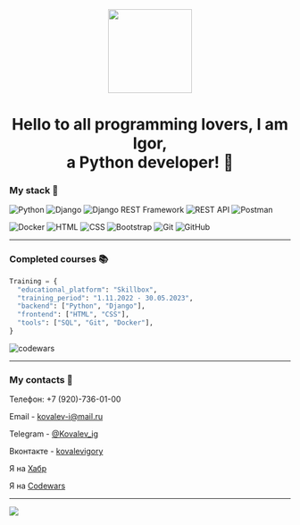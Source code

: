 <div id="header" align="center">
  <img src="https://media.giphy.com/media/v1.Y2lkPTc5MGI3NjExbm92Z3V5bndha2dyOTI0ZTFmbzFvY2Q3eXF2YzI0aHl0OGR6aWR5cCZlcD12MV9pbnRlcm5hbF9naWZfYnlfaWQmY3Q9cw/cmCEsJZHYBPels360q/giphy.gif" width="150"/>
</div>

<h1 align="center">Hello to all programming lovers, I am Igor,<br>a Python developer! 👋</h1>

### My stack 🔧
![Python](https://img.shields.io/badge/-Python-29587e?style=for-the-badge&logo=python&logoColor=f6bb0b)
![Django](https://img.shields.io/badge/-Django-113227?style=for-the-badge&logo=django&logoColor=ffffff)
![Django REST Framework](https://img.shields.io/badge/-Django%20REST%20Framework-a30100?style=for-the-badge&logo=Django-REST-Framework&logoColor=a30100)
![REST API](https://img.shields.io/badge/-REST%20API-8cc63f?style=for-the-badge&logo=REST-API&logoColor=8cc63f)
![Postman](https://img.shields.io/badge/-Postman-fe6c37?style=for-the-badge&logo=Postman&logoColor=ffffff)

![Docker](https://img.shields.io/badge/-Docker-1c63ed?style=for-the-badge&logo=Docker&logoColor=ffffff)
![HTML](https://img.shields.io/badge/-HTML-e44d27?style=for-the-badge&logo=HTML&logoColor=e44d27)
![CSS](https://img.shields.io/badge/-CSS-1f62ae?style=for-the-badge&logo=CSS&logoColor=1f62ae)
![Bootstrap](https://img.shields.io/badge/-Bootstrap-7409f7?style=for-the-badge&logo=Bootstrap&logoColor=f0e6fc)
![Git](https://img.shields.io/badge/-Git-d84422?style=for-the-badge&logo=Git&logoColor=feffff)
![GitHub](https://img.shields.io/badge/-GitHub-E5D3FF?style=for-the-badge&logo=GitHub&logoColor=221e1f)

---

<!-- ## [![Top Langs](https://github-readme-stats.vercel.app/api/top-langs/?username=IgorYKovalev&layout=compact)](https://github.com/anuraghazra/github-readme-stats) -->

### Completed courses 📚

```Python
Training = {
  "educational_platform": "Skillbox",
  "training_period": "1.11.2022 - 30.05.2023",
  "backend": ["Python", "Django"],
  "frontend": ["HTML", "CSS"],
  "tools": ["SQL", "Git", "Docker"],
}
```

![codewars](https://www.codewars.com/users/%D0%9A%D0%BE%D0%B2%D0%B0%D0%BB%D0%B5%D0%B2-%D0%98%D0%B3%D0%BE%D1%80%D1%8C/badges/large)

---

### My сontacts 📨

Телефон: +7 (920)-736-01-00

Email - kovalev-i@mail.ru

Telegram - [@Kovalev_ig](https://telegram.me/Kovalev_ig)

Вконтакте - [kovalevigory](https://vk.com/kovalevigory)

Я на [Хабр](https://career.habr.com/kovalevigor123)

Я на [Сodewars](https://www.codewars.com/users/Ковалев-Игорь)

---

![](https://komarev.com/ghpvc/?username=IgorYKovalev)
